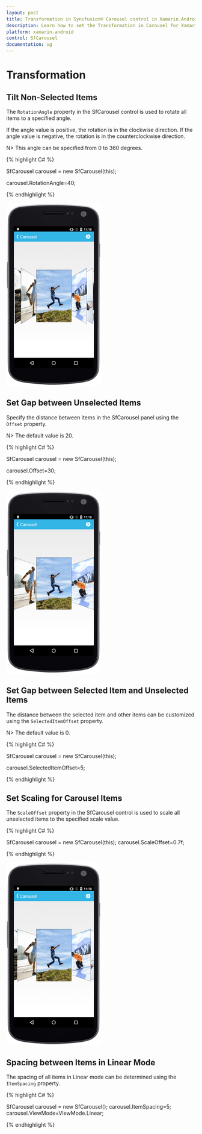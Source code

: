 ```yaml
---
layout: post
title: Transformation in Syncfusion® Carousel control in Xamarin.Android
description: Learn how to set the Transformation in Carousel for Xamarin.Android and customize visual effects
platform: xamarin.android
control: SfCarousel
documentation: ug
---
```


# Transformation

## Tilt Non-Selected Items

The `RotationAngle` property in the SfCarousel control is used to rotate all items to a specified angle.

If the angle value is positive, the rotation is in the clockwise direction. If the angle value is negative, the rotation is in the counterclockwise direction.

N> This angle can be specified from 0 to 360 degrees.

{% highlight C# %}

SfCarousel carousel = new SfCarousel(this);

carousel.RotationAngle=40;

{% endhighlight %}

![Rotation angle transformation](images/rotationangle.png)

## Set Gap between Unselected Items

Specify the distance between items in the SfCarousel panel using the `Offset` property.

N> The default value is 20.

{% highlight C# %}

SfCarousel carousel = new SfCarousel(this);

carousel.Offset=30;

{% endhighlight %}

![Offset between items](images/offset.png)

## Set Gap between Selected Item and Unselected Items

The distance between the selected item and other items can be customized using the `SelectedItemOffset` property.

N> The default value is 0.

{% highlight C# %}

SfCarousel carousel = new SfCarousel(this);

carousel.SelectedItemOffset=5;

{% endhighlight %}

## Set Scaling for Carousel Items

The `ScaleOffset` property in the SfCarousel control is used to scale all unselected items to the specified scale value.

{% highlight C# %}
	
SfCarousel carousel = new SfCarousel(this);
carousel.ScaleOffset=0.7f;

{% endhighlight %}

![Scale offset transformation](images/scaleoffset.png)

## Spacing between Items in Linear Mode

The spacing of all items in Linear mode can be determined using the `ItemSpacing` property.

{% highlight C# %}

SfCarousel carousel = new SfCarousel();
carousel.ItemSpacing=5;
carousel.ViewMode=ViewMode.Linear;

{% endhighlight %}
